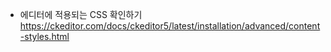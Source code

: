 - 에디터에 적용되는 CSS 확인하기
  https://ckeditor.com/docs/ckeditor5/latest/installation/advanced/content-styles.html
